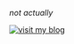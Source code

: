 *not actually*


[![visit my blog](https://www.google.com/images/branding/googlelogo/1x/googlelogo_color_272x92dp.png)](http://yahoo.co.uk/)
